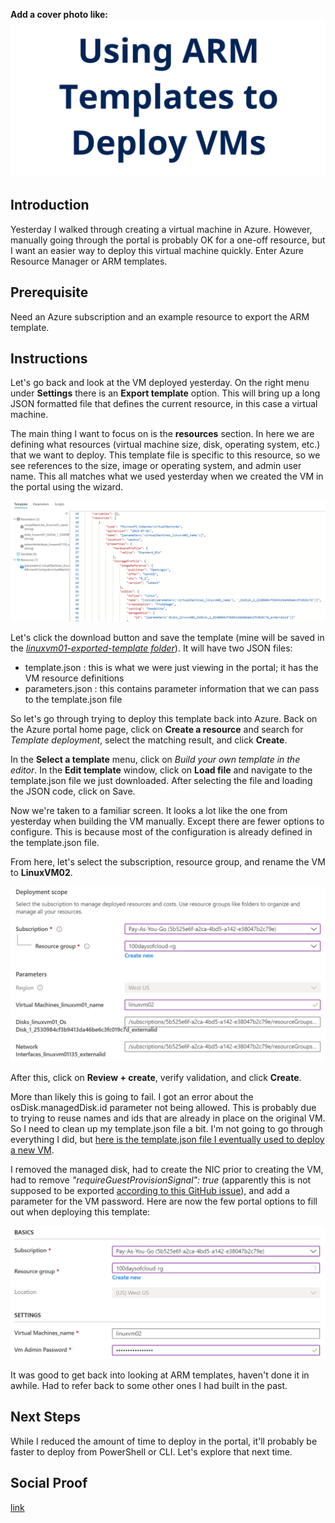**Add a cover photo like:**
![Banner](./img/banner.png)

## Introduction

Yesterday I walked through creating a virtual machine in Azure. However, manually going through the portal is probably OK for a one-off resource, but I want an easier way to deploy this virtual machine quickly. Enter Azure Resource Manager or ARM templates.

## Prerequisite

Need an Azure subscription and an example resource to export the ARM template.

## Instructions
Let's go back and look at the VM deployed yesterday. On the right menu under **Settings** there is an **Export template** option. This will bring up a long JSON formatted file that defines the current resource, in this case a virtual machine.

The main thing I want to focus on is the **resources** section. In here we are defining what resources (virtual machine size, disk, operating system, etc.) that we want to deploy. This template file is specific to this resource, so we see references to the size, image or operating system, and admin user name. This all matches what we used yesterday when we created the VM in the portal using the wizard.

![ARM Template in Portal](./img/TemplateInPortal.png)

Let's click the download button and save the template (mine will be saved in the [*linuxvm01-exported-template folder*](./linuxvm01-exported-template)). It will have two JSON files:
- template.json : this is what we were just viewing in the portal; it has the VM resource definitions
- parameters.json : this contains parameter information that we can pass to the template.json file

So let's go through trying to deploy this template back into Azure. Back on the Azure portal home page, click on **Create a resource** and search for *Template deployment*, select the matching result, and click **Create**.

In the **Select a template** menu, click on *Build your own template in the editor*. In the **Edit template** window, click on **Load file** and navigate to the template.json file we just downloaded. After selecting the file and loading the JSON code, click on Save.

Now we're taken to a familiar screen. It looks a lot like the one from yesterday when building the VM manually. Except there are fewer options to configure. This is because most of the configuration is already defined in the template.json file.

From here, let's select the subscription, resource group, and rename the VM to **LinuxVM02**.

![Default template deployment](./img/defaulttemplatedeployment.png)

After this, click on **Review + create**, verify validation, and click **Create**.

More than likely this is going to fail. I got an error about the osDisk.managedDisk.id parameter not being allowed. This is probably due to trying to reuse names and ids that are already in place on the original VM. So I need to clean up my template.json file a bit. I'm not going to go through everything I did, but [here is the template.json file I eventually used to deploy a new VM](./linuxvm-generalized-template/template.json).

I removed the managed disk, had to create the NIC prior to creating the VM, had to remove *"requireGuestProvisionSignal": true* (apparently this is not supposed to be exported [according to this GitHub issue](https://github.com/Azure/azure-cli/issues/12775)), and add a parameter for the VM password. Here are now the few portal options to fill out when deploying this template:

![Final template deployment](./img/generalizedtemplate.png)

It was good to get back into looking at ARM templates, haven't done it in awhile. Had to refer back to some other ones I had built in the past.

## Next Steps

While I reduced the amount of time to deploy in the portal, it'll probably be faster to deploy from PowerShell or CLI. Let's explore that next time.

## Social Proof

[link](link)
